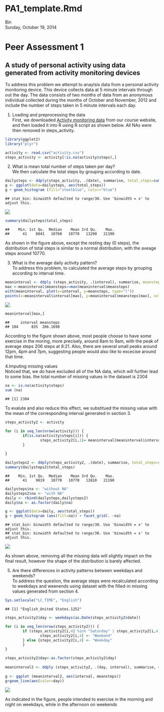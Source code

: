 # PA1_template.Rmd
Bin  
Sunday, October 19, 2014  

# Peer Assessment 1
## A study of personal activity using data generated from activity monitoring devices

To address this problem we attempt to anaylsis data from a personal activity monitoring device. This device collects data at 5 minute intervals through out the day. The data consists of two months of data from an anonymous individual collected during the months of October and November, 2012 and include the number of steps taken in 5 minute intervals each day.

1. Loading and preprocessing the data  
First, we downloaded [Activity monitoring data](https://d396qusza40orc.cloudfront.net/repdata%2Fdata%2Factivity.zip) from our course website, and then loaded it into R using R script as shown below. All NAs were then removed in steps_activity.

```r
library(ggplot2)
library("plyr")

activity <- read.csv("activity.csv")
steps_activity <- activity[!is.na(activity$steps),]
```

2. What is mean total number of steps taken per day?  
We then calculate the total steps by grouping according to date. 

```r
dailysteps <- ddply(steps_activity, .(date), summarise, total_steps=sum(steps))
g <- ggplot(data=dailysteps, aes(total_steps))
g + geom_histogram (fill="steelblue", color="blue")
```

```
## stat_bin: binwidth defaulted to range/30. Use 'binwidth = x' to adjust this.
```

![](./PA1_template_files/figure-html/unnamed-chunk-2-1.png) 

```r
summary(dailysteps$total_steps)
```

```
##    Min. 1st Qu.  Median    Mean 3rd Qu.    Max. 
##      41    8841   10760   10770   13290   21190
```
As shown in the figure above, except the resting day (0 steps), the distribution of total steps is similar to a normal distribution, with the aveage steps around 10770.

3. What is the average daily activity pattern?  
To address this problem, to calculated the average steps by grouping according to interval time.

```r
meaninterval <- ddply (steps_activity, .(interval), summarise, meansteps=mean(steps))
max <-meaninterval$meansteps==max(meaninterval$meansteps)
with(meaninterval, plot(x=interval, y=meansteps, type="l"))
points(x=meaninterval$interval[max], y=meaninterval$meansteps[max], col="Red",pch=5)
```

![](./PA1_template_files/figure-html/unnamed-chunk-3-1.png) 

```r
meaninterval[max,]
```

```
##     interval meansteps
## 104      835  206.1698
```
According to the figure shown above, most people choose to have some exercise in the moring, more precisely, around 8am to 9am, with the peak of average steps 206 steps at 8:21. Also, there are several small peaks around 12pm, 4pm and 7pm, suggesting people would also like to excecise around that time. 

4.Imputing missing values  
Noticed that, we do have excluded all of the NA data, which will further lead to some bias.
the total number of missing values in the dataset is 2304

```r
na <- is.na(activity$steps)
sum (na)
```

```
## [1] 2304
```

To evalute and also reduce this effect, we substitued the missing value with the mean of the corresponding interval generated in section 3.


```r
steps_activity2 <- activity

for (i in seq_len(nrow(activity))) {
        if(is.na(activity$steps[i])) {
                steps_activity2[i,1]= meaninterval[meaninterval$interval==steps_activity2[i,3],2]
        }
        
}

dailysteps2 <- ddply(steps_activity2, .(date), summarise, total_steps=sum(steps))
summary(dailysteps2$total_steps)
```

```
##    Min. 1st Qu.  Median    Mean 3rd Qu.    Max. 
##      41    9819   10770   10770   12810   21190
```

```r
dailysteps$na <- "without NA"
dailysteps2$na <- "with NA"
daily <- rbind(dailysteps,dailysteps2)
daily$na <- as.factor(daily$na)

g <- ggplot(data=daily, aes(total_steps))
g + geom_histogram (aes(fill=na)) + facet_grid(. ~na)
```

```
## stat_bin: binwidth defaulted to range/30. Use 'binwidth = x' to adjust this.
## stat_bin: binwidth defaulted to range/30. Use 'binwidth = x' to adjust this.
```

![](./PA1_template_files/figure-html/unnamed-chunk-5-1.png) 
  
As shown above, removing all the missing data will slightly impact on the final result, however the shape of the distribution is barely affected.

5. Are there differences in activity patterns between weekdays and weekends?  
To address the question, the average steps were recalculated according to weekdays and weenends using dataset with the filled-in missing values generated from section 4.

```r
Sys.setlocale("LC_TIME", "English")
```

```
## [1] "English_United States.1252"
```

```r
steps_activity2$day <- weekdays(as.Date(steps_activity2$date))

for (i in seq_len(nrow(steps_activity2))) {
        if (steps_activity2[i,4] %in% "Saturday" | steps_activity2[i,4] %in% "Sunday" )  {
                steps_activity2[i,4] <- "Weekend"
        } else {steps_activity2[i,4] <- "Weekday"
        }
}

steps_activity2$day<-as.factor(steps_activity2$day)
        
meaninterval2 <- ddply (steps_activity2, .(day, interval), summarise, meansteps=mean(steps))        
        
g <- ggplot (meaninterval2, aes(interval, meansteps))
g+geom_line(aes(color=day))
```

![](./PA1_template_files/figure-html/unnamed-chunk-6-1.png) 
  
  
As indicated in the figure, people intended to exercise in the morning and night on weekdays, while in the afternoon on weekends
